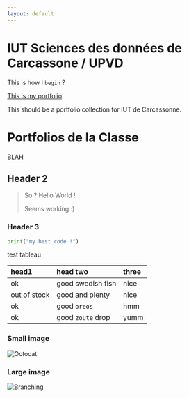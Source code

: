 ```yaml
---
layout: default
---
```


# IUT Sciences des données de Carcassone / UPVD

This is how I `begin` ?

[This is my portfolio](https://bbaranoff.github.io). 
  
This should be a portfolio collection for IUT de Carcassonne.
  
# Portfolios de la Classe

[BLAH](https://blahblah.github.io)

## Header 2

> So ? Hello World !
>
> Seems working :)

### Header 3

```python
print("my best code !")
```

test tableau

| head1        | head two          | three |
|:-------------|:------------------|:------|
| ok           | good swedish fish | nice  |
| out of stock | good and plenty   | nice  |
| ok           | good `oreos`      | hmm   |
| ok           | good `zoute` drop | yumm  |

### Small image

![Octocat](https://github.githubassets.com/images/icons/emoji/octocat.png)

### Large image

![Branching](https://guides.github.com/activities/hello-world/branching.png)


